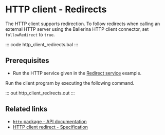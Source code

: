# HTTP client - Redirects

The HTTP client supports redirection. To follow redirects when calling an external HTTP server using the Ballerina HTTP client connector, set `followRedirect` to `true`.

::: code http_client_redirects.bal :::

## Prerequisites
- Run the HTTP service given in the [Redirect service](/learn/by-example/http-service-redirects/) example.

Run the client program by executing the following command.

::: out http_client_redirects.out :::

## Related links
- [`http` package - API documentation](https://lib.ballerina.io/ballerina/http/latest/)
- [HTTP client redirect - Specification](/spec/http/#2413-redirect)
